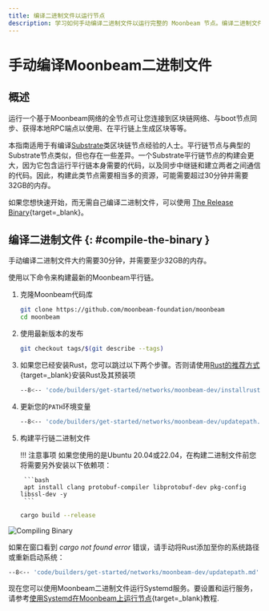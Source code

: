 ```yaml
---
title: 编译二进制文件以运行节点
description: 学习如何手动编译二进制文件以运行完整的 Moonbeam 节点。编译二进制文件大约需要 30 分钟，并需要至少 32GB 的内存。
---
```


# 手动编译Moonbeam二进制文件

## 概述

运行一个基于Moonbeam网络的全节点可让您连接到区块链网络、与boot节点同步、获得本地RPC端点以使用、在平行链上生成区块等等。

本指南适用于有编译[Substrate](https://substrate.dev/)类区块链节点经验的人士。平行链节点与典型的Substrate节点类似，但也存在一些差异。一个Substrate平行链节点的构建会更大，因为它包含运行平行链本身需要的代码，以及同步中继链和建立两者之间通信的代码。因此，构建此类节点需要相当多的资源，可能需要超过30分钟并需要32GB的内存。

如果您想快速开始，而无需自己编译二进制文件，可以使用 [The Release Binary](/node-operators/networks/run-a-node/systemd){target=\_blank}。

## 编译二进制文件 {: #compile-the-binary }

手动编译二进制文件大约需要30分钟，并需要至少32GB的内存。

使用以下命令来构建最新的Moonbeam平行链。

1. 克隆Moonbeam代码库

    ```bash
    git clone https://github.com/moonbeam-foundation/moonbeam
    cd moonbeam
    ```

2. 使用最新版本的发布

    ```bash
    git checkout tags/$(git describe --tags)
    ```

3. 如果您已经安装Rust，您可以跳过以下两个步骤。否则请使用[Rust的推荐方式](https://www.rust-lang.org/tools/install){target=\_blank}安装Rust及其预装项

    ```bash
    --8<-- 'code/builders/get-started/networks/moonbeam-dev/installrust.md'
    ```

4. 更新您的`PATH`环境变量 

    ```bash
    --8<-- 'code/builders/get-started/networks/moonbeam-dev/updatepath.md'
    ```

5. 构建平行链二进制文件

    !!! 注意事项
        如果您使用的是Ubuntu 20.04或22.04，在构建二进制文件前您将需要另外安装以下依赖项：

        ```bash
        apt install clang protobuf-compiler libprotobuf-dev pkg-config libssl-dev -y 
        ```

    ```bash
    cargo build --release
    ```

![Compiling Binary](/images/node-operators/networks/run-a-node/compile-binary/full-node-binary-1.png)

如果在窗口看到  _cargo not found error_ 错误，请手动将Rust添加至你的系统路径或重新启动系统：

```bash
--8<-- 'code/builders/get-started/networks/moonbeam-dev/updatepath.md'
```

现在您可以使用Moonbeam二进制文件运行Systemd服务。要设置和运行服务，请参考[使用Systemd在Moonbeam上运行节点](/node-operators/networks/run-a-node/systemd){target=\_blank}教程.
